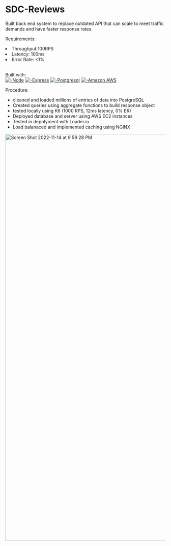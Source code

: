 # SDC-Reviews

Built back end system to replace outdated API that can scale to meet traffic demands and have faster response rates.

Requirements:
<li>Throughput:100RPS</li>
<li>Latency: 100ms</li>
<li>Error Rate: <1%</li>
<br>

Built with:<br>
<a href="">![-Node](https://img.shields.io/badge/Node.js-339933.svg?style=for-the-badge&logo=nodedotjs&logoColor=white)</a>
<a href="">![-Express](https://img.shields.io/badge/Express-000000.svg?style=for-the-badge&logo=Express&logoColor=white)</a>
<a href="">![-Postgresql](https://img.shields.io/badge/PostgreSQL-4169E1.svg?style=for-the-badge&logo=PostgreSQL&logoColor=white)</a>
<a href="">![-Amazon AWS](https://img.shields.io/badge/Amazon%20AWS-232F3E.svg?style=for-the-badge&logo=Amazon-AWS&logoColor=white)</a>

Procedure:
- cleaned and loaded millions of entries of data into PostgreSQL
- Created queries using aggregate functions to build response object
- tested locally using K6 (1000 RPS, 12ms latency, 0% ER)
- Deployed database and server using AWS EC2 instances
- Tested in depolyment with Loader.io
- Load balanaced and implemented caching using NGINX

<img width="1278" alt="Screen Shot 2022-11-14 at 9 59 28 PM" src="https://user-images.githubusercontent.com/109768733/206535052-f6557445-d1d0-493b-b5d8-7fd147439763.png">

